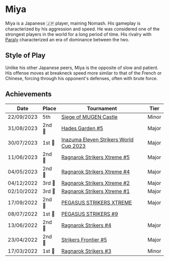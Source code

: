 # Miya

Miya is a Japanese :jp: player, maining Nomash.
His gameplay is characterized by his aggression and speed. 
He was considered one of the strongest players in the world for a long period of time.
His rivalry with [Paraly](paraly.md) characterized an era of dominance between the two.

## Style of Play

Unlike his other Japanese peers, Miya is the opposite of slow and patient.
His offense moves at breakneck speed more similar to that of the French or Chinese,
forcing through his opponent's defenses, often with brute force.  

## Achievements

| Date | Place | Tournament | Tier |
| - | - | - | - |
| 22/09/2023 | 5th | [Siege of MUGEN Castle](../../tournaments/misc/mugen.md) | Minor |
| 31/08/2023 |2nd :2nd_place_medal: | [Hades Garden #5](../../tournaments/hg/hg5.md) | Major |
| 30/07/2023 |1st :1st_place_medal: | [Inazuma Eleven Strikers World Cup 2023](../../tournaments/worldcup23.md) | Major |
| 11/06/2023 |2nd :2nd_place_medal: | [Ragnarok Strikers Xtreme #5](../../tournaments/ragna/ragnax5.md) | Major |
| 04/05/2023 |2nd :2nd_place_medal: | [Ragnarok Strikers Xtreme #4](../../tournaments/ragna/ragnax4.md) | Major |
| 04/12/2022 |3rd :3rd_place_medal: | [Ragnarok Strikers Xtreme #2](../../tournaments/ragna/ragnax2.md) | Major |
| 02/10/2022 |3rd :3rd_place_medal: | [Ragnarok Strikers Xtreme #1](../../tournaments/ragna/ragnax1.md) | Major |
| 17/09/2022 |2nd :2nd_place_medal: | [PEGASUS STRIKERS XTREME](../../tournaments/pegasus/pegasusx.md) | Major |
| 08/07/2022 |1st :1st_place_medal: | [PEGASUS STRIKERS #9](../../tournaments/pegasus/pegasus9.md) |
| 13/06/2022 |2nd :2nd_place_medal: | [Ragnarok Strikers #4](../../tournaments/ragna/ragna4.md) | Major |
| 23/04/2022 |2nd :2nd_place_medal: | [Strikers Frontier #5](../../tournaments/sf/sf5.md) | Major |
| 17/03/2022 |1st :1st_place_medal: | [Ragnarok Strikers #3](../../tournaments/ragna/ragna3.md) | Minor |
